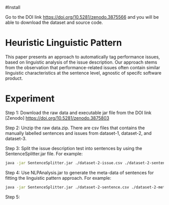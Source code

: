 #Install

Go to the DOI link https://doi.org/10.5281/zenodo.3875566 and you will be able to download the dataset and source code.

# Heuristic Linguistic Pattern
This paper presents an approach to automatically tag performance issues, based on linguistic analysis of the issue description. Our approach stems from the observation that performance-related issues often contain similar linguistic characteristics at the sentence level, agnostic of specifc software product. 

# Experiment

Step 1: Download the raw data and executable jar file from the DOI link [Zenodo] https://doi.org/10.5281/zenodo.3875803

Step 2: Unzip the raw data.zip. There are csv files that contains the manually labelled sentences and issues from dataset-1, dataset-2, and dataset-3. 

Step 3: Split the issue description test into sentences by using the SentenceSplitter.jar file.
For example: 
```bash
java -jar SentenceSplitter.jar ./dataset-2-issue.csv ./dataset-2-sentence.csv
```

Step 4: Use NLPAnalysis.jar to generate the meta-data of sentences for fitting the linguistic pattern approach. 
For example:
```bash
java -jar SentenceSplitter.jar ./dataset-2-sentence.csv ./dataset-2-meta-sentences.csv
```

Step 5: 


